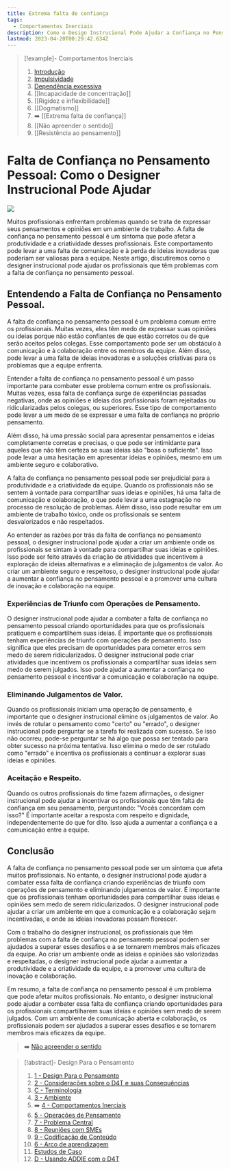 ```yaml
---
title: Extrema falta de confiança
tags:
  - Comportamentos Inerciais
description: Como o Design Instrucional Pode Ajudar a Confiança no Pensamento Pessoal
lastmod: 2023-04-20T00:29:42.634Z
---
```


>[!example]- Comportamentos Inerciais
>
>1. [Introdução](4%20-%20Comportamentos%20Inerciais.md)
>2. [Impulsividade](Impulsividade.md)
>3. [Dependência excessiva](Dependência%20excessiva.md)
>4. [[Incapacidade de concentração]]
>5. [[Rigidez e inflexibilidade]]
>6. [[Dogmatismo]]
>7. ➡️ [[Extrema falta de confiança]]
>8. [[Não apreender o sentido]]
>9. [[Resistência ao pensamento]]

# Falta de Confiança no Pensamento Pessoal: Como o Designer Instrucional Pode Ajudar

![](inertial-behaviors-lack-of-condidence.jpg)

Muitos profissionais enfrentam problemas quando se trata de expressar seus pensamentos e opiniões em um ambiente de trabalho. A falta de confiança no pensamento pessoal é um sintoma que pode afetar a produtividade e a criatividade desses profissionais. Este comportamento pode levar a uma falta de comunicação e à perda de ideias inovadoras que poderiam ser valiosas para a equipe. Neste artigo, discutiremos como o designer instrucional pode ajudar os profissionais que têm problemas com a falta de confiança no pensamento pessoal.

## Entendendo a Falta de Confiança no Pensamento Pessoal.

A falta de confiança no pensamento pessoal é um problema comum entre os profissionais. Muitas vezes, eles têm medo de expressar suas opiniões ou ideias porque não estão confiantes de que estão corretos ou de que serão aceitos pelos colegas. Esse comportamento pode ser um obstáculo à comunicação e à colaboração entre os membros da equipe. Além disso, pode levar a uma falta de ideias inovadoras e a soluções criativas para os problemas que a equipe enfrenta.

Entender a falta de confiança no pensamento pessoal é um passo importante para combater esse problema comum entre os profissionais. Muitas vezes, essa falta de confiança surge de experiências passadas negativas, onde as opiniões e ideias dos profissionais foram rejeitadas ou ridicularizadas pelos colegas, ou superiores. Esse tipo de comportamento pode levar a um medo de se expressar e uma falta de confiança no próprio pensamento.

Além disso, há uma pressão social para apresentar pensamentos e ideias completamente corretas e precisas, o que pode ser intimidante para aqueles que não têm certeza se suas ideias são "boas o suficiente". Isso pode levar a uma hesitação em apresentar ideias e opiniões, mesmo em um ambiente seguro e colaborativo.

A falta de confiança no pensamento pessoal pode ser prejudicial para a produtividade e a criatividade da equipe. Quando os profissionais não se sentem à vontade para compartilhar suas ideias e opiniões, há uma falta de comunicação e colaboração, o que pode levar a uma estagnação no processo de resolução de problemas. Além disso, isso pode resultar em um ambiente de trabalho tóxico, onde os profissionais se sentem desvalorizados e não respeitados.

Ao entender as razões por trás da falta de confiança no pensamento pessoal, o designer instrucional pode ajudar a criar um ambiente onde os profissionais se sintam à vontade para compartilhar suas ideias e opiniões. Isso pode ser feito através da criação de atividades que incentivem a exploração de ideias alternativas e a eliminação de julgamentos de valor. Ao criar um ambiente seguro e respeitoso, o designer instrucional pode ajudar a aumentar a confiança no pensamento pessoal e a promover uma cultura de inovação e colaboração na equipe.

### Experiências de Triunfo com Operações de Pensamento.

O designer instrucional pode ajudar a combater a falta de confiança no pensamento pessoal criando oportunidades para que os profissionais pratiquem e compartilhem suas ideias. É importante que os profissionais tenham experiências de triunfo com operações de pensamento. Isso significa que eles precisam de oportunidades para cometer erros sem medo de serem ridicularizados. O designer instrucional pode criar atividades que incentivem os profissionais a compartilhar suas ideias sem medo de serem julgados. Isso pode ajudar a aumentar a confiança no pensamento pessoal e incentivar a comunicação e colaboração na equipe.

### Eliminando Julgamentos de Valor.

Quando os profissionais iniciam uma operação de pensamento, é importante que o designer instrucional elimine os julgamentos de valor. Ao invés de rotular o pensamento como "certo" ou "errado", o designer instrucional pode perguntar se a tarefa foi realizada com sucesso. Se isso não ocorreu, pode-se perguntar se há algo que possa ser tentado para obter sucesso na próxima tentativa. Isso elimina o medo de ser rotulado como "errado" e incentiva os profissionais a continuar a explorar suas ideias e opiniões.

### Aceitação e Respeito.

Quando os outros profissionais do time fazem afirmações, o designer instrucional pode ajudar a incentivar os profissionais que têm falta de confiança em seu pensamento, perguntando: "Vocês concordam com isso?" É importante aceitar a resposta com respeito e dignidade, independentemente do que for dito. Isso ajuda a aumentar a confiança e a comunicação entre a equipe.

## Conclusão

A falta de confiança no pensamento pessoal pode ser um sintoma que afeta muitos profissionais. No entanto, o designer instrucional pode ajudar a combater essa falta de confiança criando experiências de triunfo com operações de pensamento e eliminando julgamentos de valor. É importante que os profissionais tenham oportunidades para compartilhar suas ideias e opiniões sem medo de serem ridicularizados. O designer instrucional pode ajudar a criar um ambiente em que a comunicação e a colaboração sejam incentivadas, e onde as ideias inovadoras possam florescer.

Com o trabalho do designer instrucional, os profissionais que têm problemas com a falta de confiança no pensamento pessoal podem ser ajudados a superar esses desafios e a se tornarem membros mais eficazes da equipe. Ao criar um ambiente onde as ideias e opiniões são valorizadas e respeitadas, o designer instrucional pode ajudar a aumentar a produtividade e a criatividade da equipe, e a promover uma cultura de inovação e colaboração.

Em resumo, a falta de confiança no pensamento pessoal é um problema que pode afetar muitos profissionais. No entanto, o designer instrucional pode ajudar a combater essa falta de confiança criando oportunidades para os profissionais compartilharem suas ideias e opiniões sem medo de serem julgados. Com um ambiente de comunicação aberta e colaboração, os profissionais podem ser ajudados a superar esses desafios e se tornarem membros mais eficazes da equipe.

> ➡️ [Não apreender o sentido](Não%20apreender%20o%20sentido.md)

>[!abstract]- Design Para o Pensamento
>
>1. [1 - Design Para o Pensamento](1%20-%20Design%20Para%20o%20Pensamento.md)
>2. [2 - Considerações sobre o D4T e suas Consequências](2%20-%20Considerações%20sobre%20o%20D4T%20e%20suas%20Consequências.md)
>3. [C - Terminologia](C%20-%20Terminologia.md)
>4. [3 - Ambiente](3%20-%20Ambiente.md)
>5. ➡️ [4 - Comportamentos Inerciais](4%20-%20Comportamentos%20Inerciais.md)
>6. [5 - Operações de Pensamento](5%20-%20Operações%20de%20Pensamento.md)
>5. [7 - Problema Central](7%20-%20Problema%20Central.md)
>6. [8 - Reuniões com SMEs](8%20-%20Reuniões%20com%20SMEs.md)
>7. [9 - Codificação de Conteúdo](9%20-%20Codificação%20de%20Conteúdo.md)
>8. [6 - Arco de aprendizagem](6%20-%20Arco%20de%20aprendizagem.md)
>9. [Estudos de Caso](Estudos%20de%20Caso.md)
>10. [D - Usando ADDIE com o D4T](D%20-%20Usando%20ADDIE%20com%20o%20D4T.md)